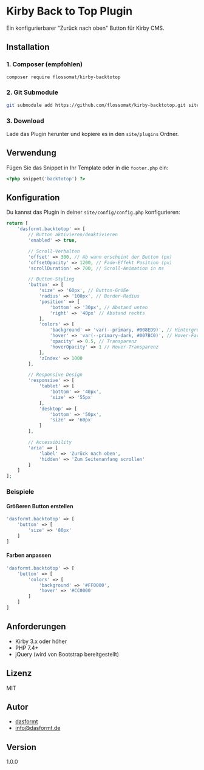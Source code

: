 # Kirby Back to Top Plugin

Ein konfigurierbarer "Zurück nach oben" Button für Kirby CMS.

## Installation

### 1. Composer (empfohlen)
```bash
composer require flossomat/kirby-backtotop
```

### 2. Git Submodule

```bash
git submodule add https://github.com/flossomat/kirby-backtotop.git site/plugins/kirby-backtotop
```

### 3. Download

Lade das Plugin herunter und kopiere es in den `site/plugins` Ordner.

## Verwendung

Fügen Sie das Snippet in Ihr Template oder in die `footer.php` ein:

```php
<?php snippet('backtotop') ?>
```

## Konfiguration

Du kannst das Plugin in deiner `site/config/config.php` konfigurieren:

```php
return [
    'dasformt.backtotop' => [
        // Button aktivieren/deaktivieren
        'enabled' => true,

        // Scroll-Verhalten
        'offset' => 300, // Ab wann erscheint der Button (px)
        'offsetOpacity' => 1200, // Fade-Effekt Position (px)
        'scrollDuration' => 700, // Scroll-Animation in ms

        // Button-Styling
        'button' => [
            'size' => '60px', // Button-Größe
            'radius' => '100px', // Border-Radius
            'position' => [
                'bottom' => '30px', // Abstand unten
                'right' => '40px' // Abstand rechts
            ],
            'colors' => [
                'background' => 'var(--primary, #008ED9)', // Hintergrundfarbe
                'hover' => 'var(--primary-dark, #007BC0)', // Hover-Farbe
                'opacity' => 0.5, // Transparenz
                'hoverOpacity' => 1 // Hover-Transparenz
            ],
            'zIndex' => 1000
        ],

        // Responsive Design
        'responsive' => [
            'tablet' => [
                'bottom' => '40px',
                'size' => '55px'
            ],
            'desktop' => [
                'bottom' => '50px',
                'size' => '60px'
            ]
        ],

        // Accessibility
        'aria' => [
            'label' => 'Zurück nach oben',
            'hidden' => 'Zum Seitenanfang scrollen'
        ]
    ]
];
```

### Beispiele

#### Größeren Button erstellen

```php
'dasformt.backtotop' => [
    'button' => [
        'size' => '80px'
    ]
]
```

#### Farben anpassen
```php
'dasformt.backtotop' => [
    'button' => [
        'colors' => [
            'background' => '#FF0000',
            'hover' => '#CC0000'
        ]
    ]
]
```

## Anforderungen

- Kirby 3.x oder höher
- PHP 7.4+
- jQuery (wird von Bootstrap bereitgestellt)

## Lizenz

MIT

## Autor

- [dasformt](https://dasformt.de)
- <info@dasformt.de>

## Version

1.0.0


